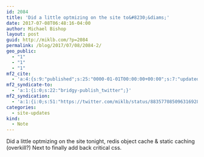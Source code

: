 ```yaml
---
id: 2084
title: 'Did a little optmizing on the site to&#8230;&diams;'
date: 2017-07-08T06:48:16-04:00
author: Michael Bishop
layout: post
guid: http://miklb.com/?p=2084
permalink: /blog/2017/07/08/2084-2/
geo_public:
  - "1"
  - "1"
  - "1"
mf2_cite:
  - 'a:4:{s:9:"published";s:25:"0000-01-01T00:00:00+00:00";s:7:"updated";s:25:"0000-01-01T00:00:00+00:00";s:8:"category";a:1:{i:0;s:0:"";}s:6:"author";a:0:{}}'
mf2_syndicate-to:
  - 'a:1:{i:0;s:22:"bridgy-publish_twitter";}'
mf2_syndication:
  - 'a:1:{i:0;s:51:"https://twitter.com/miklb/status/883577085096316928";}'
categories:
  - site-updates
kind:
  - Note
---
```

Did a little optmizing on the site tonight, redis object cache & static caching (overkill?) Next to finally add back critical css.